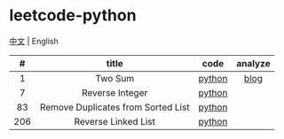 # leetcode-python

[中文](README_zh-cn.md)  | English

|  #   |               title                |                          code                          |                    analyze                     |
| :--: | :--------------------------------: | :----------------------------------------------------: | :--------------------------------------------: |
|  1   |              Two Sum               |               [python](src/1-two-sum.py)               | [blog](https://sssis.me/leetcode-two-sum.html) |
|  7   |          Reverse Integer           |           [python](src/7-reverse-integer.py)           |                                                |
|  83  | Remove Duplicates from Sorted List | [python](src/83-remove-duplicates-from-sorted-list.py) |                                                |
| 206  |        Reverse Linked List         |        [python](src/206-reverse-linked-list.py)        |                                                |


